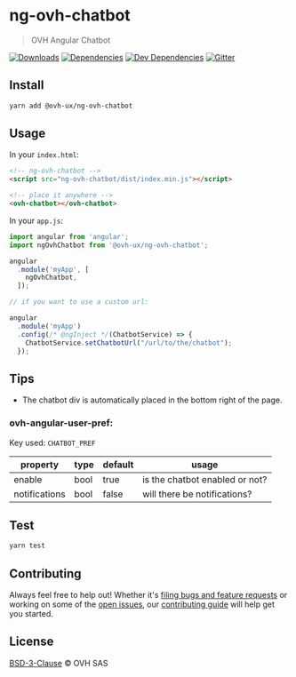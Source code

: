 # ng-ovh-chatbot

> OVH Angular Chatbot

[![Downloads](https://badgen.net/npm/dt/@ovh-ux/ng-ovh-chatbot)](https://npmjs.com/package/@ovh-ux/ng-ovh-chatbot) [![Dependencies](https://badgen.net/david/dep/ovh-ux/ng-ovh-chatbot)](https://npmjs.com/package/@ovh-ux/ng-ovh-chatbot?activeTab=dependencies) [![Dev Dependencies](https://badgen.net/david/dev/ovh-ux/ng-ovh-chatbot)](https://npmjs.com/package/@ovh-ux/ng-ovh-chatbot?activeTab=dependencies) [![Gitter](https://badgen.net/badge/gitter/ovh-ux/blue?icon=gitter)](https://gitter.im/ovh/ux)

## Install

```sh
yarn add @ovh-ux/ng-ovh-chatbot
```
## Usage

In your `index.html`:

```html
<!-- ng-ovh-chatbot -->
<script src="ng-ovh-chatbot/dist/index.min.js"></script>

<!-- place it anywhere -->
<ovh-chatbot></ovh-chatbot>
```

In your `app.js`:

```js
import angular from 'angular';
import ngOvhChatbot from '@ovh-ux/ng-ovh-chatbot';

angular
  .module('myApp', [
    ngOvhChatbot,
  ]);

// if you want to use a custom url:

angular
  .module('myApp')
  .config(/* @ngInject */(ChatbotService) => {
    ChatbotService.setChatbotUrl("/url/to/the/chatbot");
  });
```

## Tips

* The chatbot div is automatically placed in the bottom right of the page.

### ovh-angular-user-pref:

Key used: `CHATBOT_PREF`

| property      | type | default | usage                          |
|---------------|------|---------|--------------------------------|
| enable        | bool | true    | is the chatbot enabled or not? |
| notifications | bool | false   | will there be notifications?   |

## Test

```sh
yarn test
```

## Contributing

Always feel free to help out! Whether it's [filing bugs and feature requests](https://github.com/ovh-ux/ng-ovh-chatbot/issues/new) or working on some of the [open issues](https://github.com/ovh-ux/ng-ovh-chatbot/issues), our [contributing guide](CONTRIBUTING.md) will help get you started.

## License

[BSD-3-Clause](LICENSE) © OVH SAS
